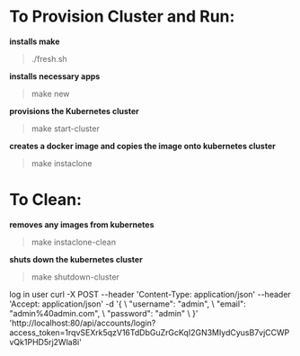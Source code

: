 # To Provision Cluster and Run:
**installs make**
>./fresh.sh  

**installs necessary apps**  
>make new      

**provisions the Kubernetes cluster** 
>make start-cluster

**creates a docker image and copies the image onto kubernetes cluster** 
>make instaclone

# To Clean:
**removes any images from kubernetes** 
>make instaclone-clean

**shuts down the kubernetes cluster**  
>make shutdown-cluster


log in user 
curl -X POST --header 'Content-Type: application/json' --header 'Accept: application/json' -d '{ \ 
 "username": "admin", \ 
 "email": "admin%40admin.com", \ 
 "password": "admin" \ 
 }' 'http://localhost:80/api/accounts/login?access_token=1rqvSEXrk5qzV16TdDbGuZrGcKqI2GN3MIydCyusB7vjCCWPvQk1PHD5rj2Wla8i'
